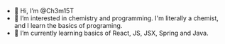 - 👋 Hi, I’m @Ch3m15T
- 👀 I’m interested in chemistry and programming. I'm literally a chemist, and I learn the basics of programing. 
- 🌱 I’m currently learning basics of React, JS, JSX, Spring and Java.

<!---
Ch3m15T/Ch3m15T is a ✨ special ✨ repository because its `README.md` (this file) appears on your GitHub profile.
You can click the Preview link to take a look at your changes.
--->

